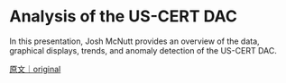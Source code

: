 
# Analysis of the US-CERT DAC

In this presentation, Josh McNutt provides an overview of the data, graphical displays, trends, and anomaly detection of the US-CERT DAC.

[原文｜original](https://insights.sei.cmu.edu/library/analysis-of-the-us-cert-dac/)
        